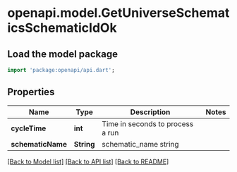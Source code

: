 # openapi.model.GetUniverseSchematicsSchematicIdOk

## Load the model package
```dart
import 'package:openapi/api.dart';
```

## Properties
Name | Type | Description | Notes
------------ | ------------- | ------------- | -------------
**cycleTime** | **int** | Time in seconds to process a run | 
**schematicName** | **String** | schematic_name string | 

[[Back to Model list]](../README.md#documentation-for-models) [[Back to API list]](../README.md#documentation-for-api-endpoints) [[Back to README]](../README.md)


